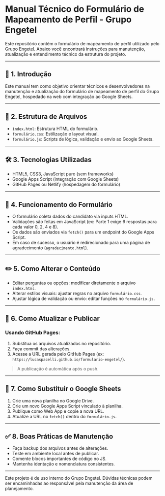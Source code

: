 # Manual Técnico do Formulário de Mapeamento de Perfil - Grupo Engetel

Este repositório contém o formulário de mapeamento de perfil utilizado pelo Grupo Engetel. Abaixo você encontrará instruções para manutenção, atualização e entendimento técnico da estrutura do projeto.

---

## 📌 1. Introdução

Este manual tem como objetivo orientar técnicos e desenvolvedores na manutenção e atualização do formulário de mapeamento de perfil do Grupo Engetel, hospedado na web com integração ao Google Sheets.

---

## 📁 2. Estrutura de Arquivos

- `index.html`: Estrutura HTML do formulário.
- `formulário.css`: Estilização e layout visual.
- `formulário.js`: Scripts de lógica, validação e envio ao Google Sheets.

---

## 🛠️ 3. Tecnologias Utilizadas

- HTML5, CSS3, JavaScript puro (sem frameworks)
- Google Apps Script (integração com Google Sheets)
- GitHub Pages ou Netlify (hospedagem do formulário)

---

## 🚀 4. Funcionamento do Formulário

- O formulário coleta dados do candidato via inputs HTML.
- Validações são feitas em JavaScript (ex: Parte 1 exige 6 respostas para cada valor 0, 2, 4 e 8).
- Os dados são enviados via `fetch()` para um endpoint do Google Apps Script.
- Em caso de sucesso, o usuário é redirecionado para uma página de agradecimento (`agradecimento.html`).

---

## ✏️ 5. Como Alterar o Conteúdo

- Editar perguntas ou opções: modificar diretamente o arquivo `index.html`.
- Alterar estilos visuais: ajustar regras no arquivo `formulário.css`.
- Ajustar lógica de validação ou envio: editar funções no `formulário.js`.

---

## 🔄 6. Como Atualizar e Publicar

### Usando GitHub Pages:

1. Substitua os arquivos atualizados no repositório.
2. Faça commit das alterações.
3. Acesse a URL gerada pelo GitHub Pages (ex: `https://lucaspacelli.github.io/formulario-engetel/`).

> A publicação é automática após o push.

---

## 🧩 7. Como Substituir o Google Sheets

1. Crie uma nova planilha no Google Drive.
2. Crie um novo Google Apps Script vinculado à planilha.
3. Publique como Web App e copie a nova URL.
4. Atualize a URL no `fetch()` dentro do `formulário.js`.

---

## ✅ 8. Boas Práticas de Manutenção

- Faça backup dos arquivos antes de alterações.
- Teste em ambiente local antes de publicar.
- Comente blocos importantes de código no JS.
- Mantenha identação e nomenclatura consistentes.

---

Este projeto é de uso interno do Grupo Engetel. Dúvidas técnicas podem ser encaminhadas ao responsável pela manutenção da área de planejamento.
